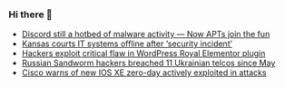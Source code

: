 ### Hi there 👋

<!--START_SECTION:feed-->
* [Discord still a hotbed of malware activity — Now APTs join the fun](https://www.bleepingcomputer.com/news/security/discord-still-a-hotbed-of-malware-activity-now-apts-join-the-fun/)
* [Kansas courts IT systems offline after ‘security incident’](https://www.bleepingcomputer.com/news/security/kansas-courts-it-systems-offline-after-security-incident/)
* [Hackers exploit critical flaw in WordPress Royal Elementor plugin](https://www.bleepingcomputer.com/news/security/hackers-exploit-critical-flaw-in-wordpress-royal-elementor-plugin/)
* [Russian Sandworm hackers breached 11 Ukrainian telcos since May](https://www.bleepingcomputer.com/news/security/russian-sandworm-hackers-breached-11-ukrainian-telcos-since-may/)
* [Cisco warns of new IOS XE zero-day actively exploited in attacks](https://www.bleepingcomputer.com/news/security/cisco-warns-of-new-ios-xe-zero-day-actively-exploited-in-attacks/)
<!--END_SECTION:feed-->

<!--
**frankenk/frankenk** is a ✨ _special_ ✨ repository because its `README.md` (this file) appears on your GitHub profile.

Here are some ideas to get you started:

- 🔭 I’m currently working on ...
- 🌱 I’m currently learning ...
- 👯 I’m looking to collaborate on ...
- 🤔 I’m looking for help with ...
- 💬 Ask me about ...
- 📫 How to reach me: ...
- 😄 Pronouns: ...
- ⚡ Fun fact: ...
-->



